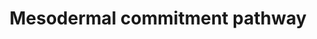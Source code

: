 ---
annotations:
- type: Pathway Ontology
  value: regulatory pathway
authors:
- Nsalomonis
- MaintBot
- Khanspers
- Mshel016
- Mkutmon
- Elisa
- Egonw
- Marvin M2
- Eweitz
communities:
- CIRM_Related
description: 'Model depicting mesodermal specification based on the literature and
  highly enriched gene expression profiles via comparison across dozens of independent
  induced and embryonic pluripotent stem cell lines, following differentiation to
  multiple lineages (ectoderm, mesoderm, endoderm, embryoid body). The underlying
  genomic data can be obtained from:  https://www.synapse.org/#!Synapse:syn1773109.  Proteins
  on this pathway have targeted assays available via the [https://assays.cancer.gov/available_assays?wp_id=WP2857
  CPTAC Assay Portal]'
last-edited: 2021-05-27
organisms:
- Homo sapiens
redirect_from:
- /index.php/Pathway:WP2857
- /instance/WP2857
schema-jsonld:
- '@context': https://schema.org/
  '@id': https://wikipathways.github.io/pathways/WP2857.html
  '@type': Dataset
  creator:
    '@type': Organization
    name: WikiPathways
  description: 'Model depicting mesodermal specification based on the literature and
    highly enriched gene expression profiles via comparison across dozens of independent
    induced and embryonic pluripotent stem cell lines, following differentiation to
    multiple lineages (ectoderm, mesoderm, endoderm, embryoid body). The underlying
    genomic data can be obtained from:  https://www.synapse.org/#!Synapse:syn1773109.  Proteins
    on this pathway have targeted assays available via the [https://assays.cancer.gov/available_assays?wp_id=WP2857
    CPTAC Assay Portal]'
  keywords:
  - EXT2
  - LATS1
  - GRHL2
  - CEP250
  - DDAH1
  - SNAI1
  - SCHIP1
  - MSGN1
  - RARG
  - MIR373
  - DKK1
  - MACF1
  - VAV3
  - C11orf30
  - PHF6
  - TCF4
  - PBX1
  - ASCC3
  - C2orf44
  - PAX6
  - LEFTY1
  - PARP8
  - SMAD4
  - FGF8
  - TOX
  - CCDC6
  - ADAM19
  - EXT1
  - BMPR2
  - TEAD2
  - C6orf201
  - SESN1
  - ACVR2B
  - SRF
  - CCND1
  - HPRT1
  - RPL38
  - SOX21
  - ARID5B
  - CHRD
  - AHDC1
  - ACVR1
  - TCF7L1
  - ACACA
  - TWSG1
  - LEFTY2
  - FOXC2
  - ACVR2A
  - SOX17
  - TRERF1
  - SETD2
  - SLC2A12
  - HTT
  - WNT3A
  - PITX2
  - ZIC5
  - ATP8B2
  - NLK
  - FZD5
  - MIR375
  - SMAD1
  - BMP4
  - NODAL
  - AXIN2
  - CCDC88A
  - ELK4
  - SMAD6
  - MIR141-5p
  - SOX2
  - GDF3
  - NOG
  - NANOG
  - UBR5
  - AMH
  - DIP2A
  - ZFHX4
  - T
  - RGS10
  - KDM6A
  - AEBP2
  - NCAPG2
  - ZNF462
  - JARID2
  - PBX3
  - HNF4A
  - INHBA
  - TET1
  - MIR200A
  - MIR372
  - GATA6
  - C1QBP
  - JAK2
  - CUL4B
  - NFE2L2
  - AXIN1
  - PRKACA
  - MIR302C
  - WNT3
  - FOXA1
  - PPP2CA
  - TBX1
  - CRTC1
  - EOMES
  - TOX3
  - MEIS1
  - CTBP2
  - FZD8
  - WDFY2
  - GATA3
  - HES7
  - NABP2
  - PLCH1
  - TRIM5
  - MIR653
  - FZD4
  - FOXH1
  - DLL1
  - KLF4
  - RARB
  - MIR125B1
  - FOXA2
  - BMPR1A
  - BMP7
  - BCORL1
  - MTF2
  - KLF5
  - DNMT3B
  - FGFR1
  - BHLHE40
  - TRIM28
  - TBX6
  - EPB41L5
  - YAP1
  - MIXL1
  - SMAD3
  - LEF1
  - TEAD1
  - FOXC1
  - PRKAR1A
  - SMAD2
  - CSRP2
  - WDHD1
  - TBX3
  - MBTD1
  - ELP4
  - ZIC2
  - HMGA2
  - C9orf72
  - ZNF281
  - POU5F1
  - TRIM71
  - ARL4A
  - PIAS1
  - ZIC3
  - HAND1
  license: CC0
  name: Mesodermal commitment pathway
seo: CreativeWork
title: Mesodermal commitment pathway
wpid: WP2857
---